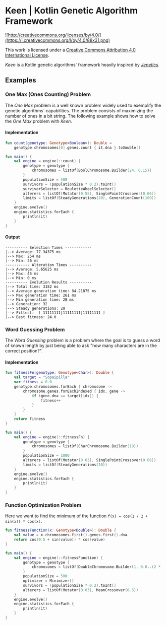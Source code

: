 # Keen | Kotlin Genetic Algorithm Framework

![http://creativecommons.org/licenses/by/4.0/](https://i.creativecommons.org/l/by/4.0/88x31.png)

This work is licensed under a
[Creative Commons Attribution 4.0 International License](http://creativecommons.org/licenses/by/4.0/).

_Keen_ is a Kotlin genetic algorithms' framework heavily inspired by 
[_Jenetics_](https://jenetics.io).

## Examples

### One Max (Ones Counting) Problem

The _One Max_ problem is a well known problem widely used to exemplify the genetic algorithms'
capabilities. 
The problem consists of maximizing the number of ones in a bit string. 
The following example shows how to solve the _One Max_ problem with _Keen_.

#### Implementation

```kotlin
fun count(genotype: Genotype<Boolean>): Double =
    genotype.chromosomes[0].genes.count { it.dna }.toDouble()

fun main() {
    val engine = engine(::count) {
        genotype = genotype {
            chromosomes = listOf(BoolChromosome.Builder(24, 0.15))
        }
        populationSize = 500
        survivors = (populationSize * 0.2).toInt()
        survivorSelector = RouletteWheelSelector()
        alterers = listOf(Mutator(0.55), SinglePointCrossover(0.06))
        limits = listOf(SteadyGenerations(20), GenerationCount(100))
    }
    engine.evolve()
    engine.statistics.forEach {
        println(it)
    }
}
```

#### Output

```text
---------- Selection Times ------------
|--> Average: 77.34375 ms
|--> Max: 254 ms
|--> Min: 26 ms
----------- Alteration Times ----------
|--> Average: 5.65625 ms
|--> Max: 45 ms
|--> Min: 0 ms
---------- Evolution Results ----------
|--> Total time: 3182 ms
|--> Average generation time: 84.21875 ms
|--> Max generation time: 261 ms
|--> Min generation time: 28 ms
|--> Generation: 32
|--> Steady generations: 20
|--> Fittest:  [ 11111111|11111111|11111111 ] 
|--> Best fitness: 24.0
```

### Word Guessing Problem

The _Word Guessing_ problem is a problem where the goal is to guess a word of known length by just
being able to ask "how many characters are in the correct position?".

#### Implementation

```kotlin
fun fitnessFn(genotype: Genotype<Char>): Double {
    val target = "Sopaipilla"
    var fitness = 0.0
    genotype.chromosomes.forEach { chromosome ->
        chromosome.genes.forEachIndexed { idx, gene ->
            if (gene.dna == target[idx]) {
                fitness++
            }
        }
    }
    return fitness
}

fun main() {
    val engine = engine(::fitnessFn) {
        genotype = genotype {
            chromosomes = listOf(CharChromosome.Builder(10))
        }
        populationSize = 1000
        alterers = listOf(Mutator(0.03), SinglePointCrossover(0.06))
        limits = listOf(SteadyGenerations(10))
    }
    engine.evolve()
    engine.statistics.forEach {
        println(it)
    }
}
```

### Function Optimization Problem

Here we want to find the minimum of the function ``f(x) = cos(1 / 2 + sin(x)) * cos(x)``.


```kotlin
fun fitnessFunction(x: Genotype<Double>): Double {
    val value = x.chromosomes.first().genes.first().dna
    return cos(0.5 + sin(value)) * cos(value)
}

fun main() {
    val engine = engine(::fitnessFunction) {
        genotype = genotype {
            chromosomes = listOf(DoubleChromosome.Builder(1, 0.0..(2 * Math.PI)))
        }
        populationSize = 500
        optimizer = Minimizer()
        survivors = (populationSize * 0.2).toInt()
        alterers = listOf(Mutator(0.03), MeanCrossover(0.6))
    }
    engine.evolve()
    engine.statistics.forEach {
        println(it)
    }
}
```
